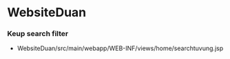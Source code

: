 # WebsiteDuan
### Keup search filter
* WebsiteDuan/src/main/webapp/WEB-INF/views/home/searchtuvung.jsp

